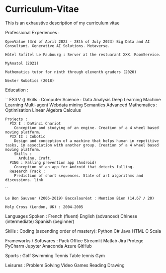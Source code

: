 # Curriculum-Vitae
This is an exhaustive description of my curriculum vitae

Professional Experiences :

``
  OpenValue (3rd of April 2023 - 28th of July 2023)
    Big Data and AI Consultant.
    Generative AI Solutions. Metaverse.
``

``
  Hôtel Sofitel Le Faubourg :
    Server at the restuarant XXX. RoomService.
``

``
  MyAnatol (2021)
``

``
  Mathematics tutor for ninth through eleventh graders (2020)
``

``
  Nexter Robotics (2018)
`` 
  
Education :

``
  ESILV ()
    Skills :
      Computer Science : 
        Data Analysis
        Deep Learning
        Machine Learning
        Multi-agent
        Webdata mining
        Semantics
      Advanced Mathematics :
        Optimisation
        Linear Algebra
         Calculus     
	 
	 
    Projects :
      PIX I : DaVinci Chariot 
        Conception and studying of an engine. Creation of a 4 wheel based moving platform.
      PIX II : Cobotic
        Design and conception of a machine that helps human in repetitive tasks, in association with another group. Creation of a 4 wheel based moving platform. 
        Skills :
          Arduino, Craft.
      PING : Falling prevention app (Android)
        Conception of an app for Android that detects falling.
      Research Track : 
        Prediction of short sequences. State of art algorithms and discussions. link
``

``
  Le Bon Sauveur (2006-2019)
    Baccalauréat : Mention Bien (14.67 / 20)
``

``
  Holy Cross (London, UK) : 2004-2005
``

Languages Spoken :
  French (fluent)
  English (advanced)
  Chinese (intermediate)
  Spanish (beginner)

Skills : 
  Coding (ascending order of mastery):
    Python
    C#
    Java
    HTML
    C
    Scala
  
  Frameworks / Softwares :
    Pack Office
    Streamlit
    Matlab
    Jira
    Protege
    PyCharm
    Jupyter
    Anaconda
    Azure
    GitHub
  
  Sports : 
    Golf
    Swimming
    Tennis
    Table tennis
    Gym
    
  Leisures :
    Problem Solving
    Video Games
    Reading
    Drawing
    
		
    
  
    
